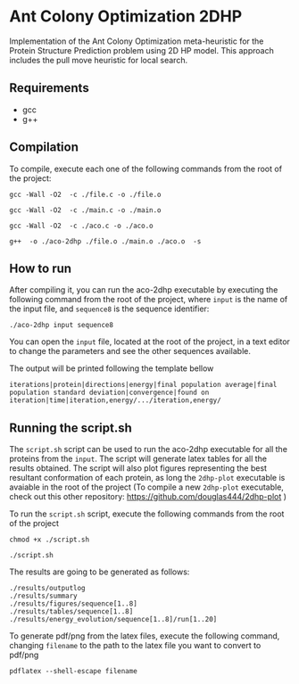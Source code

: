 # Ant Colony Optimization 2DHP

Implementation of the Ant Colony Optimization meta-heuristic for the Protein Structure Prediction problem using 2D HP model. This approach includes the pull move heuristic for local search.

## Requirements
* gcc
* g++

## Compilation

To compile, execute each one of the following commands from the root of the project:
```
gcc -Wall -O2  -c ./file.c -o ./file.o
```
```
gcc -Wall -O2  -c ./main.c -o ./main.o
```
```
gcc -Wall -O2  -c ./aco.c -o ./aco.o
```
```
g++  -o ./aco-2dhp ./file.o ./main.o ./aco.o  -s
```

## How to run

After compiling it, you can run the aco-2dhp executable by executing the following command from the root of the project, where `input` is the name of the input file, and `sequence8` is the sequence identifier:
```
./aco-2dhp input sequence8
```

You can open the `input` file, located at the root of the project, in a text editor to change the parameters and see the other sequences available.


The output will be printed following the template bellow
```
iterations|protein|directions|energy|final population average|final population standard deviation|convergence|found on iteration|time|iteration,energy/.../iteration,energy/
```

## Running the script.sh
The `script.sh` script can be used to run the aco-2dhp executable for all the proteins from the `input`. The script will generate latex tables for all the results obtained. The script will also plot figures representing the best resultant conformation of each protein, as long the `2dhp-plot` executable is avaiable in the root of the project (To compile a new `2dhp-plot` executable, check out this other repository: https://github.com/douglas444/2dhp-plot )

To run the `script.sh` script, execute the following commands from the root of the project
```
chmod +x ./script.sh
```
```
./script.sh
```
The results are going to be generated as follows:
```
./results/outputlog
./results/summary
./results/figures/sequence[1..8]
./results/tables/sequence[1..8]
./results/energy_evolution/sequence[1..8]/run[1..20]
```
To generate pdf/png from the latex files, execute the following command, changing `filename` to the path to the latex file you want to convert to pdf/png
```
pdflatex --shell-escape filename
```
